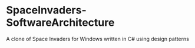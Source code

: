 # SpaceInvaders-SoftwareArchitecture
A clone of Space Invaders for Windows written in C# using design patterns
